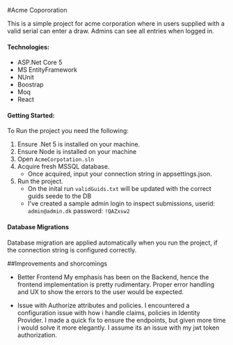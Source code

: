 #Acme Copororation

This is a simple project for acme corporation where in users supplied with a valid serial can enter a draw. Admins can see all entries when logged in. 

#### Technologies:
* ASP.Net Core 5
* MS EntityFramework
* NUnit
* Boostrap
* Moq
* React

#### Getting Started:
To Run the project you need the following:
1. Ensure .Net 5 is installed on your machine.
2. Ensure Node is installed on your machine
3. Open ``AcmeCorpotation.sln``
4. Acquire fresh MSSQL database.
	* Once acquired, input your connection string in appsettings.json.
5. Run the project.
	* On the inital run ``validGuids.txt`` will be updated with the correct guids seede to the DB
	* I've created a sample admin login to inspect submissions, userid: ``admin@admin.dk`` password: ``!QAZxsw2``

#### Database Migrations
Database migration are applied automatically when you run the project, if the connection string is configured correctly.


##Improvements and shorcomings

* Better Frontend
	My emphasis has been on the Backend, hence the frontend implementation is pretty rudimentary. Proper error handling and UX to show the errors to the user would be expected.

* Issue with Authorize attributes and policies.
	I encountered a configuration issue with how i handle claims, policies in Identity Provider. I made a quick fix to ensure the endpoints, but given more time i would solve it more elegantly. I assume its an issue with my jwt token authorization.
